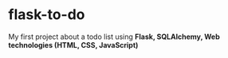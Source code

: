 # flask-to-do
My first project about a todo list using __Flask, SQLAlchemy, Web technologies (HTML, CSS, JavaScript)__
